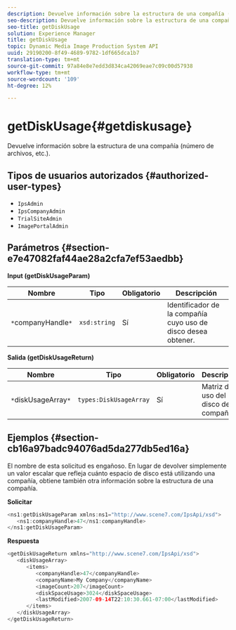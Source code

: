 ```yaml
---
description: Devuelve información sobre la estructura de una compañía (número de archivos, etc.).
seo-description: Devuelve información sobre la estructura de una compañía (número de archivos, etc.).
seo-title: getDiskUsage
solution: Experience Manager
title: getDiskUsage
topic: Dynamic Media Image Production System API
uuid: 29190200-8f49-4689-9782-1df665dca1b7
translation-type: tm+mt
source-git-commit: 97a84e8e7edd3d834ca42069eae7c09c00d57938
workflow-type: tm+mt
source-wordcount: '109'
ht-degree: 12%

---
```



# getDiskUsage{#getdiskusage}

Devuelve información sobre la estructura de una compañía (número de archivos, etc.).

## Tipos de usuarios autorizados {#authorized-user-types}

* `IpsAdmin`
* `IpsCompanyAdmin`
* `TrialSiteAdmin`
* `ImagePortalAdmin`

## Parámetros {#section-e7e47082faf44ae28a2cfa7ef53aedbb}

**Input (getDiskUsageParam)**

| Nombre | Tipo | Obligatorio | Descripción |
|---|---|---|---|
| `*`companyHandle`*` | `xsd:string` | Sí | Identificador de la compañía cuyo uso de disco desea obtener. |

**Salida (getDiskUsageReturn)**

| Nombre | Tipo | Obligatorio | Descripción |
|---|---|---|---|
| `*`diskUsageArray`*` | `types:DiskUsageArray` | Sí | Matriz de uso del disco de compañía. |

## Ejemplos {#section-cb16a97badc94076ad5da277db5ed16a}

El nombre de esta solicitud es engañoso. En lugar de devolver simplemente un valor escalar que refleja cuánto espacio de disco está utilizando una compañía, obtiene también otra información sobre la estructura de una compañía.

**Solicitar**

```java
<ns1:getDiskUsageParam xmlns:ns1="http://www.scene7.com/IpsApi/xsd">
   <ns1:companyHandle>47</ns1:companyHandle>
</ns1:getDiskUsageParam>
```

**Respuesta**

```java
<getDiskUsageReturn xmlns="http://www.scene7.com/IpsApi/xsd">
   <diskUsageArray>
      <items>
         <companyHandle>47</companyHandle>
         <companyName>My Company</companyName>
         <imageCount>207</imageCount>
         <diskSpaceUsage>3024</diskSpaceUsage>
         <lastModified>2007-09-14T22:10:30.661-07:00</lastModified>
      </items>
   </diskUsageArray>
</getDiskUsageReturn>
```

